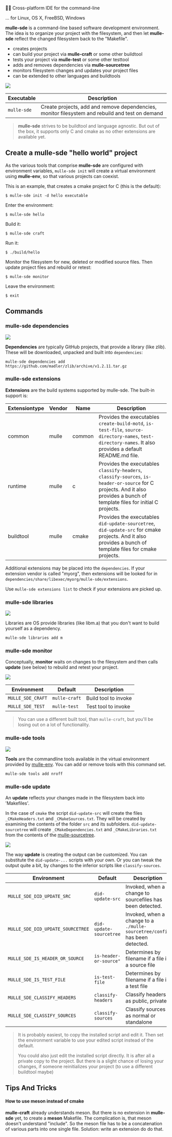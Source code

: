 🏋🏼 Cross-platform IDE for the command-line

... for Linux, OS X, FreeBSD, Windows

**mulle-sde** is a command-line based software development environment. The idea is to organize your project with the filesystem, and then let **mulle-sde** reflect the changed filesystem back to the "Makefile".

* creates projects
* can build your project via **mulle-craft** or some other buildtool
* tests your project via **mulle-test** or some other testtool
* adds and removes dependencies via **mulle-sourcetree** 
* monitors filesystem changes and updates your project files
* can be extended to other languages and buildtools

![](dox/mulle-sde-overview.png)



Executable      | Description
----------------|--------------------------------
`mulle-sde`     | Create projects, add and remove dependencies, monitor filesystem and rebuild and test on demand


> **mulle-sde** strives to be buildtool and language agnostic. But out of the box, it supports only C 
> and cmake as no other extensions are available yet.


## Create a **mulle-sde** "hello world" project

As the various tools that comprise **mulle-sde** are configured with environment variables, `mulle-sde init` will create  a virtual environment using **mulle-env**, so that various projects can coexist.

This is an example, that creates a cmake project for C (this is the default):

```
$ mulle-sde init -d hello executable
```

Enter the environment:

```
$ mulle-sde hello
```

Build it:

```
$ mulle-sde craft
```

Run it:

```
$ ./build/hello
```

Monitor the filesystem for new, deleted or modified source files. Then update project files and rebuild or retest:

```
$ mulle-sde monitor
```

Leave the environment:

```
$ exit
```

## Commands

### mulle-sde dependencies

![](dox/mulle-sde-dependencies.png)

**Dependencies** are typically GitHub projects, that provide a library (like zlib).
These will be downloaded, unpacked and built into `dependencies`:

```
mulle-sde dependencies add https://github.com/madler/zlib/archive/v1.2.11.tar.gz
```


### mulle-sde extensions

**Extensions** are the build systems supported by mulle-sde. The built-in support is:

Extensiontype  | Vendor | Name   | Description
---------------|--------|--------|--------------------------
common         | mulle  | common | Provides the executables `create-build-motd`, `is-test-file`, `source-directory-names`, `test-directory-names`. It also provides a default README.md file.
runtime        | mulle  | c      | Provides the executables `classify-headers`, `classify-sources`, `is-header-or-source` for C projects. And it also provides a bunch of template files for initial C projects.
buildtool      | mulle  | cmake  | Provides the executables `did-update-sourcetree`, `did-update-src` for cmake projects. And it also provides a bunch of template files for cmake projects.

Additional extensions may be placed into the `dependencies`. If your extension vendor is called "myorg", then extensions will be looked for in `dependencies/share/libexec/myorg/mulle-sde/extensions`.

Use `mulle-sde extensions list` to check if your extensions are picked up.


### mulle-sde libraries

![](dox/mulle-sde-libraries.png)

Libraries are OS provide libraries (like libm.a) that you don't want to build yourself as a dependency.

```
mulle-sde libraries add m
```

### mulle-sde monitor

Conceptually, **monitor** waits on changes to the filesystem and then calls **update** (see below) to rebuild and retest your project. 

![](dox/mulle-sde-monitor.png)


Environment       | Default        | Description
------------------|----------------|--------------------
`MULLE_SDE_CRAFT` | `mulle-craft`  | Build tool to invoke
`MULLE_SDE_TEST`  | `mulle-test`   | Test tool to invoke

> You can use a different built tool, than `mulle-craft`, but you'll be losing out on a lot of functionality.

### mulle-sde tools

![](dox/mulle-sde-tools.png)

**Tools** are the commandline tools available in the virtual environment provided by [mulle-env](/mulle-sde/mulle-env).
You can add or remove tools with this command set.

```
mulle-sde tools add nroff
```

### mulle-sde update

An **update** reflects your changes made in the filesystem back into 'Makefiles'. 

In the case of `cmake` the script `did-update-src` will create the files `_CMakeHeaders.txt` and `_CMakeSources.txt`. They will be created by examining the contents of the folder `src` and its subfolders. `did-update-sourcetree` will create `_CMakeDependencies.txt` and `_CMakeLibraries.txt` from the contents of the [mulle-sourcetree](/mulle-sde/mulle-sourcetree).

![](dox/mulle-sde-update.png)

The way **update** is creating the output can be customized. You can substitute the `did-update-...` scripts with your own. Or you can tweak the output quite a bit, by changes to the inferior scripts like `classify-sources`.

Environment                        | Default                  | Description
-----------------------------------|--------------------------|--------------------
`MULLE_SDE_DID_UPDATE_SRC`         | `did-update-src`         | Invoked, when a change to sourcefiles has been detected. 
`MULLE_SDE_DID_UPDATE_SOURCETREE`  | `did-update-sourcetree`  | Invoked, when a change to a `./mulle-sourcetree/config` has been detected.
`MULLE_SDE_IS_HEADER_OR_SOURCE`    | `is-header-or-source"`   | Determines by filename if a file is a source file
`MULLE_SDE_IS_TEST_FILE`           | `is-test-file`           | Determines by filename if a file is a test file
`MULLE_SDE_CLASSIFY_HEADERS`       | `classify-headers`       | Classify headers as public, private 
`MULLE_SDE_CLASSIFY_SOURCES`       | `classify-sources`       | Classify sources as normal or standalone

>
> It is probably easiest, to copy the installed script and edit it. Then set the environment variable to use 
> your edited script instead of the default.
> 
> You could also just edit the installed script directly. It is after all a private copy to the project.
> But there is a slight chance of losing your changes, if someone reinitializes your project 
> (to use a different buildtool maybe)
>

## Tips And Tricks

#### How to use meson instead of cmake

**mulle-craft** already understands meson. But there is no extension in **mulle-sde** yet, to create a **meson** Makefile. The complication is, that meson doesn't understand "include". So the meson file has to be a concatenation of various parts into one single file. Solution: write an extension do do that.

